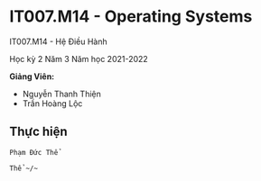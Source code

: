 # IT007.M14 - Operating Systems

IT007.M14 - Hệ Điều Hành

Học kỳ 2 Năm 3 Năm học 2021-2022 

**Giảng Viên:** 
- Nguyễn Thanh Thiện
- Trần Hoàng Lộc










## Thực hiện

```
Phạm Đức Thể

Thể ~/~
```


